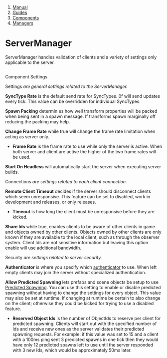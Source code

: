 1.  [Manual](/docs/manual)
3.  [Guides](/docs/manual/guides)
5.  [Components](/docs/manual/guides/components)
7.  [Managers](/docs/manual/guides/components/managers)

# ServerManager

ServerManager handles validation of clients and a variety of settings only applicable to the server.

## 


Component Settings

Settings _are general settings related to the ServerManager._[](#settings-are-general-settings-related-to-the-servermanager)

**SyncType Rate** is the default send rate for SyncTypes. 0f will send updates every tick. This value can be overridden for individual SyncTypes.

**Spawn Packing** determin es how well transform properties will be packed when being sent in a spawn message. If transforms spawn marginally off reducing the packing may help.

**Change Frame Rate** while true will change the frame rate limitation when acting as server only.

*   **Frame Rate** is the frame rate to use while only the server is active. When both server and client are active the higher of the two frame rates will be used.
    

**Start On Headless** will automatically start the server when executing server builds.

Connections _are settings related to each client connection._[](#connections-are-settings-related-to-each-client-connection)

**Remote Client Timeout** decides if the server should disconnect clients which seem unresponsive. This feature can be set to disabled, work in development and releases, or only releases.

*   **Timeout** is how long the client must be unresponsive before they are kicked.
    

**Share Ids** while true, enables clients to be aware of other clients in game and objects owned by other clients. Objects owned by other clients are only known if they are available to the local client, such as through the observer system. Client Ids are not sensitive information but leaving this option enable will use additional bandwidth.

Security _are settings related to server security._[](#security-are-settings-related-to-server-security)

**Authenticator** is where you specify which [authenticator](/docs/manual/guides/components/authenticator) to use. When left empty clients may join the server without specialized authentication.

**Allow Predicted Spawning** lets prefabs and scene objects be setup to use [Predicted Spawning](/docs/manual/guides/spawning/predicted-spawning). You can use this setting to enable or disable predicted spawning without having to change the settings for every object. This value may also be set at runtime. If changing at runtime be certain to also change on the client; otherwise they could be kicked for trying to use a disabled feature.

*   **Reserved Object Ids** is the number of ObjectIds to reserve per client for predicted spawning. Clients will start out with the specified number of Ids and receive new ones as the server validates their predicted spawning requests. For example: if this value was set to 15 and a client with a 100ms ping sent 3 predicted spawns in one tick then they would have only 12 predicted spawns left to use until the server responded with 3 new Ids, which would be approximately 50ms later.